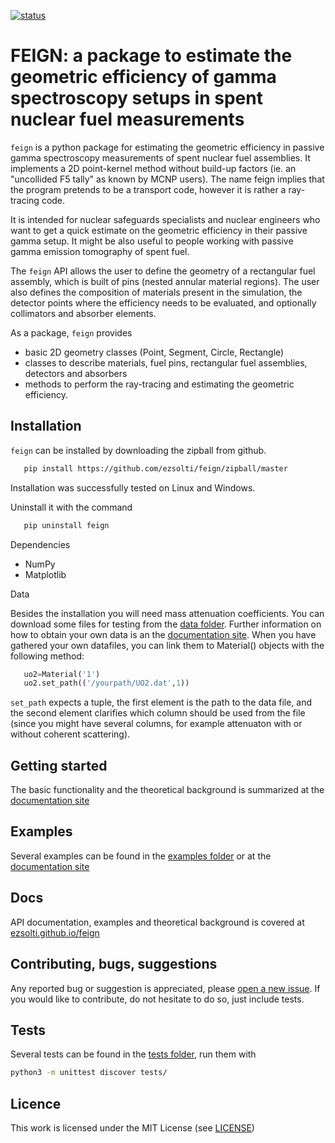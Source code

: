 [![status](https://joss.theoj.org/papers/d6d0fa620abbd1777d73190b1038602a/status.svg)](https://joss.theoj.org/papers/d6d0fa620abbd1777d73190b1038602a)

# FEIGN: a package to estimate the geometric efficiency of  gamma spectroscopy setups in spent nuclear fuel measurements

``feign`` is a python package for estimating the geometric efficiency in passive gamma spectroscopy measurements of spent nuclear fuel assemblies. It implements a 2D point-kernel method without build-up factors (ie. an "uncollided F5 tally" as known by MCNP users). The name feign implies that the program pretends to be a transport code, however it is rather a ray-tracing code. 

It is intended for nuclear safeguards specialists and nuclear engineers who want to get a quick estimate on the geometric efficiency in their passive gamma setup. It might be also useful to people working with passive gamma emission tomography of spent fuel.

The ``feign`` API allows the user to define the geometry of a rectangular fuel assembly, which is built of pins (nested annular material regions). The user also defines the composition of materials present in the simulation, the detector points where the efficiency needs to be evaluated, and optionally collimators and absorber elements. 

As a package, ``feign`` provides

- basic 2D geometry classes (Point, Segment, Circle, Rectangle)
- classes to describe materials, fuel pins, rectangular fuel assemblies, detectors and absorbers
- methods to perform the ray-tracing and estimating the geometric efficiency.

Installation
------------

``feign`` can be installed by downloading the zipball from github.

```bash
   pip install https://github.com/ezsolti/feign/zipball/master
```

Installation was successfully tested on Linux and Windows.

Uninstall it with the command

```bash
   pip uninstall feign
```

Dependencies

- NumPy
- Matplotlib

Data 

Besides the installation you will need mass attenuation coefficients. You can download some files for testing from the [data folder](https://github.com/ezsolti/feign/tree/master/data). Further information on how to obtain your own data is an the [documentation site](https://ezsolti.github.io/feign/installation.html). When you have gathered your own datafiles, you can link them to Material() objects with the following method:

```python
   uo2=Material('1')
   uo2.set_path(('/yourpath/UO2.dat',1))
```

`set_path` expects a tuple, the first element is the path to the data file, and the second element clarifies which column should be used from the file (since you might have several columns, for example attenuaton with or without coherent scattering).

Getting started
---------------

The basic functionality and the theoretical background is summarized at the [documentation site](https://ezsolti.github.io/feign/quickstart.html)

Examples
--------

Several examples can be found in the [examples folder](https://github.com/ezsolti/feign/tree/master/examples) or at the [documentation site](https://ezsolti.github.io/feign/examples.html)

Docs
----

API documentation, examples and theoretical background is covered at [ezsolti.github.io/feign](https://ezsolti.github.io/feign/)

Contributing, bugs, suggestions
-------------------------------

Any reported bug or suggestion is appreciated, please [open a new issue](https://github.com/ezsolti/feign/issues/new). If you would like to contribute, do not hesitate to do so, just include tests.

Tests
-----

Several tests can be found in the [tests folder](https://github.com/ezsolti/feign/tree/master/tests), run them with

```bash
python3 -m unittest discover tests/
```

Licence
-------

This work is licensed under the MIT License (see [LICENSE](https://github.com/ezsolti/feign/blob/master/LICENSE))

